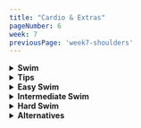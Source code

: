 ```yaml
---
title: "Cardio & Extras"
pageNumber: 6
week: 7
previousPage: 'week7-shoulders'
---
```


<details>
<summary><b>Swim</b></summary>

Aaaaaand we're back in the pool! Try and jump up a tier of workout difficulty. So if you've been sticking to the easy one hit the intermediate (same if you've been playing it safe with intermediate). It'll be considerably harder but you'll be feeling so fkn good walking away from the pool afterwards!

</details>

<details>
<summary><b>Tips</b></summary>

- Extended, long arm movement forward, as your palm hits the water sweep your arm backwards and down so your forearm is vertical underwater

- Pull your arm all the way backwards, don't give up on that stroke once your hand passes your face

- Breathe when your arm is 'recovering' out of the water, so quickly rotate your head for a breath as the arm on that side is out of the water

- Look down and slightly forward and kick with your toes pointed! 

- Get into a breathing rhythm - breath out for 2 strokes while underwater then rotate your head and breath in on the 3rd stroke and repeat

- Get used to rotating your head both ways when breathing

- If you don't breathe out all of the air in your lungs while underwater then this leaves space for half as much air to be inhaled on your breath in, it also leaves a build up of waste gases in your lungs making you feel more out of breath. So relax underwater and breath out all the oxygen in your lungs in a slow and controlled manner 

</details>

<details>
<summary><b>Easy Swim</b></summary>

Warm-up:

- Swim 2 lengths of freestyle (up and back in a 25m pool) without stopping.

- 45-second rest.

Endurance: 

- Swim 4 lengths of freestyle (up and back) without stopping
  
Speed and Endurance Set (2 sets of slow up, fast back):

- Swim 1 length up at a normal pace, then 1 length back at a fast pace.
  
- 45-second rest.
  
- Swim 1 length up at a normal pace, then 1 length back at a fast pace.
  
- 45-second rest.

Cooldown:

Swim 4 lengths at a relaxed pace to finish.

</details>

<details>
<summary><b>Intermediate Swim</b></summary>

Warm-up:

- Swim 4 lengths of freestyle (one length is 25m) without stopping

- 30-second rest

Endurance:

- Swim 8 lengths of freestyle (up and back) without stopping

- 60 second rest
  
Speed and Endurance Set (3 sets of slow up, fast back):

- Swim 1 slow length up the pool, then immediately 1 length back as fast as you can

- 30-second rest

- Swim 1 slow length up the pool, then immediately 1 length back as fast as you can
  
- 30-second rest

- Swim 1 slow length up the pool, then immediately 1 length back as fast as you can
  
- 30-second rest

Cool down:

- Swim 4 lengths at a relaxed pace to finish

</details>

<details>
<summary><b>Hard Swim</b></summary>

Warm-up:

- Swim 4 lengths of freestyle (up and back in a 25m pool) without stopping.
  
- 20-second rest.

Endurance:

- Swim 16 lengths of freestyle (up and back) without stopping

- 45 second rest
  
Speed and Endurance Set (3 sets of normal up, fast back):

- Swim 1 length up the pool, then immediately 1 length back as fast as you can

- 20-second rest

- Swim 1 length up the pool, then immediately 1 length back as fast as you can
  
- 20-second rest

- Swim 1 length up the pool, then immediately 1 length back as fast as you can
  
- 20-second rest

Cool down:

- Swim 6 lengths at a relaxed pace to finish

</details>
  
<details>
<summary><b>Alternatives</b></summary>
  
I've listed alternatives below (which will be replacing the swim in following week's cardio sessions) for those of you without lap-pool access.

Online Pilates:

- I recommend Move With Nicole on Youtube:

- [MoveWithNicole](https://www.youtube.com/@MoveWithNicole)

She has great workouts for the whole body, legs, abs, upper body, lower body and stretching - I like to try incorporate minimum one workout per week

Outdoor Jogging:

Warm-up:

- Light dynamic stretching (leg swings, arm circles, etc.) for 5-7 minutes while walking
  
Main Workout:

- Jog at a steady pace for 30 minutes.

- At the 10 minute mark, jog slightly faster for 2 minutes (about a 10% increase in speed)

- Recover by relaxing with 1 minute of easy-paced recovery jogging
  
- At the 20 minute mark, repeat the fast jog for 2 minutes with a 1 minut recovery after
   
Cooldown:

- Slow jog or brisk walk for 5 minutes.
  
- Static stretching for major muscle groups (quads, hamstrings, calves, etc.) for 5-7 minutes.

- Aim for a total workout time of 30-45 mins

HIIT Workout:

[ITEMS REQUIRED]: Water bottle, phone (timer), markers (I use my hat and a water bottle)

Go to your local park (if weather permits) and do the following:

Warm-up:

- Light jog around the park (roughly 3-5 mins)

- Bodyweight squats, arm circles, any stretching you want to include

Workout:

- [Place markers 25m apart, do all your exercises at one marker and use the other as your point of reference for sprints]

- I place my water bottle where I am and hat (or other item) at ~25m away

- x10 push-ups

- x10 jump-squats [Normal body weight squats - jump at the top]

- x20 mountain climbers [lie in a plank position and raise your knee to your chest, repeat 20 times (10 per leg) at a rapid pace]

- x1 25m sprint, 25m jog back to starting position

- 45 second rest

REPEAT 3 TIMES

- x10 burpees [basically a push-up superset with a jump-squat]

- x20 body-weight squats

- Lunge 25m (to your reference point)

- Sprint back
  
- 60 second rest

REPEAT 3 TIMES

Cool-down:

- Go for a well-deserved walk/lap around the park. I like to listen to relaxing music, walk slowly and enjoy mother nature before heading home - well done!!

